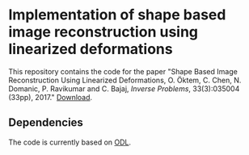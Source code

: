 Implementation of shape based image reconstruction using linearized deformations
=======================================================================

This repository contains the code for the paper "Shape Based Image Reconstruction Using Linearized Deformations, O. Öktem, C. Chen, N. Domanic, P. Ravikumar and C. Bajaj, _Inverse Problems_, 33(3):035004 (33pp), 2017." [Download](http://iopscience.iop.org/article/10.1088/1361-6420/aa55af).

Dependencies
------------
The code is currently based on [ODL](https://github.com/odlgroup/odl).

